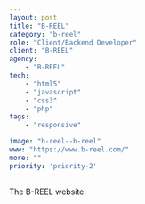 ```yaml
---
layout: post
title: "B-REEL"
category: "b-reel"
role: "Client/Backend Developer"
client: "B-REEL"
agency:
    - "B-REEL"
tech:
    - "html5"
    - "javascript"
    - "css3"
    - "php"
tags:
    - "responsive"

image: "b-reel--b-reel"
www: "https://www.b-reel.com/"
more: ""
priority: 'priority-2'
---
```


The B-REEL website.
